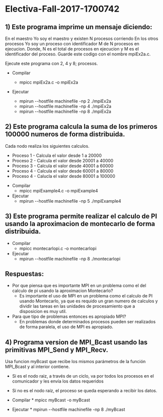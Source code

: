 # Electiva-Fall-2017-1700742

## 1) Este programa imprime un mensaje diciendo:

En el maestro Yo soy el maestro y existen N procesos corriendo
En los otros procesos Yo soy un proceso con identificador M de N procesos en ejecucion. Donde, N es el total de procesos en ejecucion y M es el identificador del proceso.
Guarde este codigo con el nombre mpiEx2a.c.

Ejecute este programa con 2, 4 y 8; procesos.

* Compilar

	* mpicc mpiEx2a.c -o mpiEx2a

* Ejecutar

	* mpirun --hostfile machinefile -np 2 ./mpiEx2a
	* mpirun --hostfile machinefile -np 4 ./mpiEx2a
	* mpirun --hostfile machinefile -np 8 ./mpiEx2a


## 2) Este programa calcula la suma de los primeros 100000 numeros de forma distribuida.  

Cada nodo realiza los siguientes calculos.

- Proceso 1 - Calcula el valor desde 1 a 20000
- Proceso 2 - Calcula el valor desde 20001 a 40000
- Proceso 3 - Calcula el valor desde 40001 a 60000
- Proceso 4 - Calcula el valor desde 60001 a 80000
- Proceso 4 - Calucla el valor desde 80001 a 100000


* Compilar
	* mpicc mpiExample4.c -o mpiExample4
* Ejecutar
	* mpirun --hostfile machinefile -np 5 ./mpiExample4


## 3) Este programa permite realizar el calculo de PI usando la aproximacion de montecarlo de forma distribuida.

* Compilar
	* mpicc montecarlopi.c -o montecarlopi
* Ejecutar	
	* mpirun --hostfile machinefile -np 8 ./montecarlopi

## Respuestas:
* Por que piensa que es importante MPI en un problema como el del calculo de pi usando la aproximacion Montecarlo?
	* Es importante el uso de MPI en un problema como el calculo de PI usando Montecarlo, ya que es requido un gran numero de calculos y dividir las tareas en las unidades de procesamiento que a disposicion es muy util.    
* Para que tipo de problemas entonces es apropiado MPI?
	* En problemas donde determinados procesos pueden ser realizados de forma paralela, el uso de MPI es apropiado.

## 4) Programa version de MPI_Bcast usando las primitivas MPI_Send y MPI_Recv. 

Usa funcion  myBcast que recibe los mismos parámetros de la función MPI_Bcast y al interior contiene. 

* Si es el nodo raiz, a través de un ciclo, va por todos los procesos en el comunicador y les envía los datos requeridos 
* Si no es el nodo raíz, el proceso se queda esperando a recibir los datos.


* Compilar
        * mpicc myBcast -o myBcast
* Ejecutar
        * mpirun --hostfile machinefile -np 8 ./myBcast


